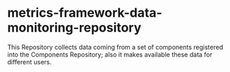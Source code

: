 # metrics-framework-data-monitoring-repository
This Repository collects data coming from a set of components registered into the Components Repository; also it makes available these data for different users.
